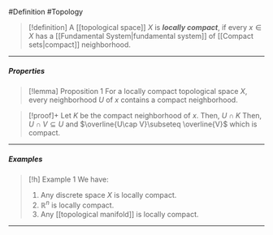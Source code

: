 #Definition #Topology 

> [!definition]
> A [[topological space]] $X$ is ***locally compact***, if every $x\in X$ has a [[Fundamental System|fundamental system]] of [[Compact sets|compact]] neighborhood.
---
##### Properties
> [!lemma] Proposition 1
> For a locally compact topological space $X$, every neighborhood $U$ of $x$ contains a compact neighborhood.

> [!proof]+
> Let $K$ be the compact neighborhood of $x$. Then, $U\cap K$
> Then, $U\cap V\subseteq U$ and $\overline{U\cap V}\subseteq \overline{V}$ which is compact.
---
##### Examples
> [!h] Example 1
> We have: 
> 1. Any discrete space $X$ is locally compact.
> 2. $\mathbb{R}^n$ is locally compact.
> 3. Any [[topological manifold]] is locally compact.
---
